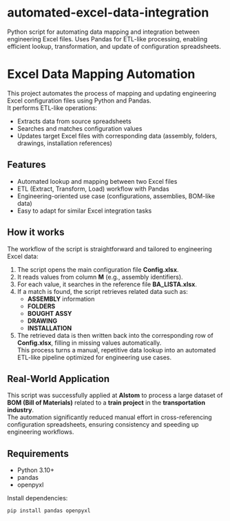# automated-excel-data-integration
Python script for automating data mapping and integration between engineering Excel files. Uses Pandas for ETL-like processing, enabling efficient lookup, transformation, and update of configuration spreadsheets.

# Excel Data Mapping Automation

This project automates the process of mapping and updating engineering Excel configuration files using Python and Pandas.  
It performs ETL-like operations:
- Extracts data from source spreadsheets
- Searches and matches configuration values
- Updates target Excel files with corresponding data (assembly, folders, drawings, installation references)

## Features
- Automated lookup and mapping between two Excel files
- ETL (Extract, Transform, Load) workflow with Pandas
- Engineering-oriented use case (configurations, assemblies, BOM-like data)
- Easy to adapt for similar Excel integration tasks

## How it works
The workflow of the script is straightforward and tailored to engineering Excel data:
1. The script opens the main configuration file **Config.xlsx**.  
2. It reads values from column **M** (e.g., assembly identifiers).  
3. For each value, it searches in the reference file **BA_LISTA.xlsx**.  
4. If a match is found, the script retrieves related data such as:
   - **ASSEMBLY** information  
   - **FOLDERS**  
   - **BOUGHT ASSY**  
   - **DRAWING**  
   - **INSTALLATION**
5. The retrieved data is then written back into the corresponding row of **Config.xlsx**, filling in missing values automatically.  
This process turns a manual, repetitive data lookup into an automated ETL-like pipeline optimized for engineering use cases.

## Real-World Application
This script was successfully applied at **Alstom** to process a large dataset of **BOM (Bill of Materials)** related to a **train project** in the **transportation industry**.  
The automation significantly reduced manual effort in cross-referencing configuration spreadsheets, ensuring consistency and speeding up engineering workflows.

## Requirements
- Python 3.10+
- pandas
- openpyxl

Install dependencies:
```bash
pip install pandas openpyxl
